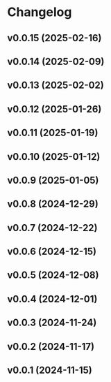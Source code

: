 # Changelog

<!--next-version-placeholder-->

## v0.0.15 (2025-02-16)



## v0.0.14 (2025-02-09)



## v0.0.13 (2025-02-02)



## v0.0.12 (2025-01-26)



## v0.0.11 (2025-01-19)



## v0.0.10 (2025-01-12)



## v0.0.9 (2025-01-05)



## v0.0.8 (2024-12-29)



## v0.0.7 (2024-12-22)



## v0.0.6 (2024-12-15)



## v0.0.5 (2024-12-08)



## v0.0.4 (2024-12-01)



## v0.0.3 (2024-11-24)



## v0.0.2 (2024-11-17)



## v0.0.1 (2024-11-15)


